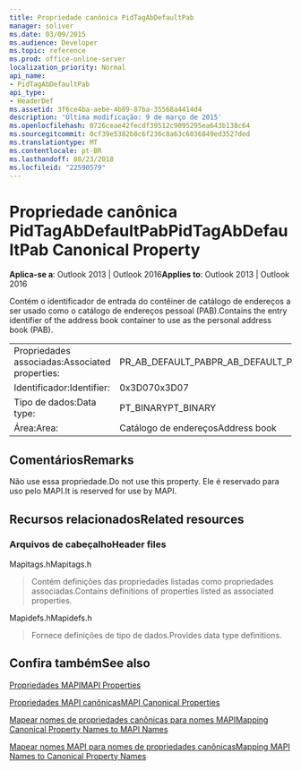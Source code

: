 ```yaml
---
title: Propriedade canônica PidTagAbDefaultPab
manager: soliver
ms.date: 03/09/2015
ms.audience: Developer
ms.topic: reference
ms.prod: office-online-server
localization_priority: Normal
api_name:
- PidTagAbDefaultPab
api_type:
- HeaderDef
ms.assetid: 3f6ce4ba-aebe-4b89-87ba-35568a4414d4
description: 'Última modificação: 9 de março de 2015'
ms.openlocfilehash: 0726ceae42fecdf39512c9095295ea643b138c64
ms.sourcegitcommit: 0cf39e5382b8c6f236c8a63c6036849ed3527ded
ms.translationtype: MT
ms.contentlocale: pt-BR
ms.lasthandoff: 08/23/2018
ms.locfileid: "22590579"
---
```

# <a name="pidtagabdefaultpab-canonical-property"></a><span data-ttu-id="6e28d-103">Propriedade canônica PidTagAbDefaultPab</span><span class="sxs-lookup"><span data-stu-id="6e28d-103">PidTagAbDefaultPab Canonical Property</span></span>

  
  
<span data-ttu-id="6e28d-104">**Aplica-se a**: Outlook 2013 | Outlook 2016</span><span class="sxs-lookup"><span data-stu-id="6e28d-104">**Applies to**: Outlook 2013 | Outlook 2016</span></span> 
  
<span data-ttu-id="6e28d-105">Contém o identificador de entrada do contêiner de catálogo de endereços a ser usado como o catálogo de endereços pessoal (PAB).</span><span class="sxs-lookup"><span data-stu-id="6e28d-105">Contains the entry identifier of the address book container to use as the personal address book (PAB).</span></span> 
  
|||
|:-----|:-----|
|<span data-ttu-id="6e28d-106">Propriedades associadas:</span><span class="sxs-lookup"><span data-stu-id="6e28d-106">Associated properties:</span></span>  <br/> |<span data-ttu-id="6e28d-107">PR_AB_DEFAULT_PAB</span><span class="sxs-lookup"><span data-stu-id="6e28d-107">PR_AB_DEFAULT_PAB</span></span>  <br/> |
|<span data-ttu-id="6e28d-108">Identificador:</span><span class="sxs-lookup"><span data-stu-id="6e28d-108">Identifier:</span></span>  <br/> |<span data-ttu-id="6e28d-109">0x3D07</span><span class="sxs-lookup"><span data-stu-id="6e28d-109">0x3D07</span></span>  <br/> |
|<span data-ttu-id="6e28d-110">Tipo de dados:</span><span class="sxs-lookup"><span data-stu-id="6e28d-110">Data type:</span></span>  <br/> |<span data-ttu-id="6e28d-111">PT_BINARY</span><span class="sxs-lookup"><span data-stu-id="6e28d-111">PT_BINARY</span></span>  <br/> |
|<span data-ttu-id="6e28d-112">Área:</span><span class="sxs-lookup"><span data-stu-id="6e28d-112">Area:</span></span>  <br/> |<span data-ttu-id="6e28d-113">Catálogo de endereços</span><span class="sxs-lookup"><span data-stu-id="6e28d-113">Address book</span></span>  <br/> |
   
## <a name="remarks"></a><span data-ttu-id="6e28d-114">Comentários</span><span class="sxs-lookup"><span data-stu-id="6e28d-114">Remarks</span></span>

<span data-ttu-id="6e28d-115">Não use essa propriedade.</span><span class="sxs-lookup"><span data-stu-id="6e28d-115">Do not use this property.</span></span> <span data-ttu-id="6e28d-116">Ele é reservado para uso pelo MAPI.</span><span class="sxs-lookup"><span data-stu-id="6e28d-116">It is reserved for use by MAPI.</span></span>
  
## <a name="related-resources"></a><span data-ttu-id="6e28d-117">Recursos relacionados</span><span class="sxs-lookup"><span data-stu-id="6e28d-117">Related resources</span></span>

### <a name="header-files"></a><span data-ttu-id="6e28d-118">Arquivos de cabeçalho</span><span class="sxs-lookup"><span data-stu-id="6e28d-118">Header files</span></span>

<span data-ttu-id="6e28d-119">Mapitags.h</span><span class="sxs-lookup"><span data-stu-id="6e28d-119">Mapitags.h</span></span>
  
> <span data-ttu-id="6e28d-120">Contém definições das propriedades listadas como propriedades associadas.</span><span class="sxs-lookup"><span data-stu-id="6e28d-120">Contains definitions of properties listed as associated properties.</span></span>
    
<span data-ttu-id="6e28d-121">Mapidefs.h</span><span class="sxs-lookup"><span data-stu-id="6e28d-121">Mapidefs.h</span></span>
  
> <span data-ttu-id="6e28d-122">Fornece definições de tipo de dados.</span><span class="sxs-lookup"><span data-stu-id="6e28d-122">Provides data type definitions.</span></span>
    
## <a name="see-also"></a><span data-ttu-id="6e28d-123">Confira também</span><span class="sxs-lookup"><span data-stu-id="6e28d-123">See also</span></span>



[<span data-ttu-id="6e28d-124">Propriedades MAPI</span><span class="sxs-lookup"><span data-stu-id="6e28d-124">MAPI Properties</span></span>](mapi-properties.md)
  
[<span data-ttu-id="6e28d-125">Propriedades MAPI canônicas</span><span class="sxs-lookup"><span data-stu-id="6e28d-125">MAPI Canonical Properties</span></span>](mapi-canonical-properties.md)
  
[<span data-ttu-id="6e28d-126">Mapear nomes de propriedades canônicas para nomes MAPI</span><span class="sxs-lookup"><span data-stu-id="6e28d-126">Mapping Canonical Property Names to MAPI Names</span></span>](mapping-canonical-property-names-to-mapi-names.md)
  
[<span data-ttu-id="6e28d-127">Mapear nomes MAPI para nomes de propriedades canônicas</span><span class="sxs-lookup"><span data-stu-id="6e28d-127">Mapping MAPI Names to Canonical Property Names</span></span>](mapping-mapi-names-to-canonical-property-names.md)

